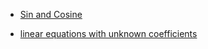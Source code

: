 * [Sin and Cosine](http://jackwatt.com/math/sin_and_cosine.md)

* [linear equations with unknown coefficients](http://jackwatt.com/math/linear_equations_with_unknown_coefficients.md)
